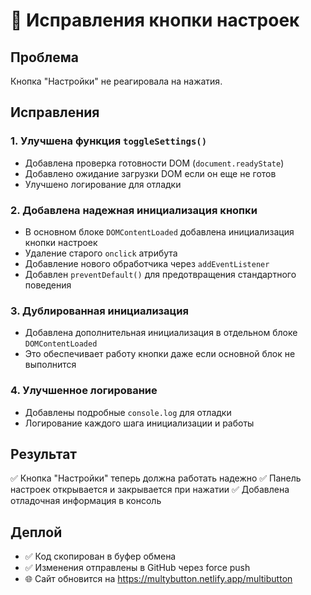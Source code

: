 # 🔧 Исправления кнопки настроек

## Проблема
Кнопка "Настройки" не реагировала на нажатия.

## Исправления

### 1. Улучшена функция `toggleSettings()`
- Добавлена проверка готовности DOM (`document.readyState`)
- Добавлено ожидание загрузки DOM если он еще не готов
- Улучшено логирование для отладки

### 2. Добавлена надежная инициализация кнопки
- В основном блоке `DOMContentLoaded` добавлена инициализация кнопки настроек
- Удаление старого `onclick` атрибута
- Добавление нового обработчика через `addEventListener`
- Добавлен `preventDefault()` для предотвращения стандартного поведения

### 3. Дублированная инициализация
- Добавлена дополнительная инициализация в отдельном блоке `DOMContentLoaded`
- Это обеспечивает работу кнопки даже если основной блок не выполнится

### 4. Улучшенное логирование
- Добавлены подробные `console.log` для отладки
- Логирование каждого шага инициализации и работы

## Результат
✅ Кнопка "Настройки" теперь должна работать надежно
✅ Панель настроек открывается и закрывается при нажатии
✅ Добавлена отладочная информация в консоль

## Деплой
- ✅ Код скопирован в буфер обмена
- ✅ Изменения отправлены в GitHub через force push
- 🌐 Сайт обновится на https://multybutton.netlify.app/multibutton



